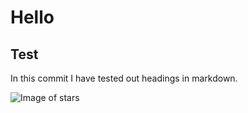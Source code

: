 # Hello
## Test
In this commit I have tested out headings in markdown.

![Image of stars](https://www.pixelstalk.net/wp-content/uploads/2016/10/Amazing-Phone-Pictures.jpg)
